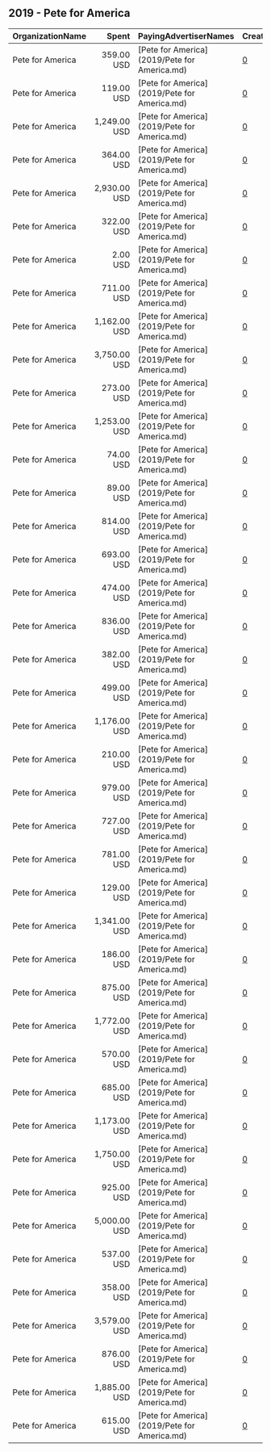 ## 2019 - Pete for America 
|OrganizationName|Spent|PayingAdvertiserNames|CreativeUrls|Impressions|Genders|AgeBrackets|CountryCodes|BillingAddresses|CandidateBallotInformation|
|:---|---:|:---|:---|---:|:---|:---|:---|:---|:---|
|Pete for America|359.00 USD|[Pete for America](2019/Pete for America.md)|[0](https://www.snap.com/political-ads/asset/c69e7fc2ca3285468015694b2ff7f6098ef0cb070005047784b6f4c9411bfcc0?mediaType=mp4)|104,395||17+|united states|"202 S Michigan St,South Bend,46601,US"||
|Pete for America|119.00 USD|[Pete for America](2019/Pete for America.md)|[0](https://www.snap.com/political-ads/asset/5762a864c3591106412f9f82ced0ec653c111c8e02a2b5b05e6bc1a091af6228?mediaType=mp4)|36,995||17+|united states|"202 S Michigan St,South Bend,46601,US"||
|Pete for America|1,249.00 USD|[Pete for America](2019/Pete for America.md)|[0](https://www.snap.com/political-ads/asset/c7990218499d2b8c7e8656c249c62ea4e8dfa953474e04164c5f293290d34fdb?mediaType=mp4)|119,441||17+|united states|"202 S Michigan St,South Bend,46601,US"|Pete for America|
|Pete for America|364.00 USD|[Pete for America](2019/Pete for America.md)|[0](https://www.snap.com/political-ads/asset/c69e7fc2ca3285468015694b2ff7f6098ef0cb070005047784b6f4c9411bfcc0?mediaType=mp4)|101,668||17+|united states|"202 S Michigan St,South Bend,46601,US"||
|Pete for America|2,930.00 USD|[Pete for America](2019/Pete for America.md)|[0](https://www.snap.com/political-ads/asset/7012b454e5b5855dd4b1b2f767cac6f57eaf26da3ec82bfa928233a09dbd27c3?mediaType=mp4)|838,960||17+|united states|"202 S Michigan St,South Bend,46601,US"||
|Pete for America|322.00 USD|[Pete for America](2019/Pete for America.md)|[0](https://www.snap.com/political-ads/asset/29037010040525adddb59bc8ea35636467689c2259c64530b78e694edd775638?mediaType=mp4)|73,042||17+|united states|"202 S Michigan St,South Bend,46601,US"||
|Pete for America|2.00 USD|[Pete for America](2019/Pete for America.md)|[0](https://www.snap.com/political-ads/asset/0600e4b0938cd7a350f7c913e19918003698d5617271c2f07f8beacb1555108a?mediaType=png)|1,561||17+|united states|"202 S Michigan St,South Bend,46601,US"|Pete for America|
|Pete for America|711.00 USD|[Pete for America](2019/Pete for America.md)|[0](https://www.snap.com/political-ads/asset/2b7feaa568049a10df89bcbf232ad0065e1e5c816e6df0b16dd8f54ec9d1ceb7?mediaType=mp4)|199,813||17+|united states|"202 S Michigan St,South Bend,46601,US"||
|Pete for America|1,162.00 USD|[Pete for America](2019/Pete for America.md)|[0](https://www.snap.com/political-ads/asset/1f7185b6a277be84d723c781fb8b0b9ad3ae5e8be3b01bf39522a9c7695d0b1b?mediaType=mp4)|313,888||17+|united states|"202 S Michigan St,South Bend,46601,US"||
|Pete for America|3,750.00 USD|[Pete for America](2019/Pete for America.md)|[0](https://www.snap.com/political-ads/asset/c7990218499d2b8c7e8656c249c62ea4e8dfa953474e04164c5f293290d34fdb?mediaType=mp4)|338,149||17+|united states|"202 S Michigan St,South Bend,46601,US"|Pete for America|
|Pete for America|273.00 USD|[Pete for America](2019/Pete for America.md)|[0](https://www.snap.com/political-ads/asset/8bee6937a0ce5db7c188024ec06ec0131f78025f7de91af0b4553e2821671efd?mediaType=mp4)|75,097||17+|united states|"202 S Michigan St,South Bend,46601,US"||
|Pete for America|1,253.00 USD|[Pete for America](2019/Pete for America.md)|[0](https://www.snap.com/political-ads/asset/93516008dd01c64aa539f6e5e0f40d15eb5c1c5a4da687eb4640aa6aaa41cea5?mediaType=mp4)|353,296||17+|united states|"202 S Michigan St,South Bend,46601,US"||
|Pete for America|74.00 USD|[Pete for America](2019/Pete for America.md)|[0](https://www.snap.com/political-ads/asset/8bee6937a0ce5db7c188024ec06ec0131f78025f7de91af0b4553e2821671efd?mediaType=mp4)|24,074||17+|united states|"202 S Michigan St,South Bend,46601,US"||
|Pete for America|89.00 USD|[Pete for America](2019/Pete for America.md)|[0](https://www.snap.com/political-ads/asset/5762a864c3591106412f9f82ced0ec653c111c8e02a2b5b05e6bc1a091af6228?mediaType=mp4)|32,141||17+|united states|"202 S Michigan St,South Bend,46601,US"||
|Pete for America|814.00 USD|[Pete for America](2019/Pete for America.md)|[0](https://www.snap.com/political-ads/asset/b9f9bfc10ee6ebfa02ae0e23d5a7261e32bf7636c6a1e386ae65b285d5c2da31?mediaType=mp4)|246,453||17+|united states|"202 S Michigan St,South Bend,46601,US"|Pete for America|
|Pete for America|693.00 USD|[Pete for America](2019/Pete for America.md)|[0](https://www.snap.com/political-ads/asset/a7f2fa45f33054979be9e16ae6898958a77e82fc6d475bc1d7c22d590e288317?mediaType=mp4)|194,292||17+|united states|"202 S Michigan St,South Bend,46601,US"||
|Pete for America|474.00 USD|[Pete for America](2019/Pete for America.md)|[0](https://www.snap.com/political-ads/asset/2b7feaa568049a10df89bcbf232ad0065e1e5c816e6df0b16dd8f54ec9d1ceb7?mediaType=mp4)|137,811||17+|united states|"202 S Michigan St,South Bend,46601,US"||
|Pete for America|836.00 USD|[Pete for America](2019/Pete for America.md)|[0](https://www.snap.com/political-ads/asset/f9f6309e713adbe9a92f38ffb0c7c86f460a7288df49ebd9139d0e15df0239e3?mediaType=mp4)|117,187||17+|united states|"202 S Michigan St,South Bend,46601,US"|Pete for America|
|Pete for America|382.00 USD|[Pete for America](2019/Pete for America.md)|[0](https://www.snap.com/political-ads/asset/8bee6937a0ce5db7c188024ec06ec0131f78025f7de91af0b4553e2821671efd?mediaType=mp4)|98,834||17+|united states|"202 S Michigan St,South Bend,46601,US"||
|Pete for America|499.00 USD|[Pete for America](2019/Pete for America.md)|[0](https://www.snap.com/political-ads/asset/29037010040525adddb59bc8ea35636467689c2259c64530b78e694edd775638?mediaType=mp4)|143,419||17+|united states|"202 S Michigan St,South Bend,46601,US"||
|Pete for America|1,176.00 USD|[Pete for America](2019/Pete for America.md)|[0](https://www.snap.com/political-ads/asset/0f8939bbe5996040255fe1443f2c2721ac20c9515c6d36c93dd9a10e272c9dfc?mediaType=mp4)|349,368||17+|united states|"202 S Michigan St,South Bend,46601,US"||
|Pete for America|210.00 USD|[Pete for America](2019/Pete for America.md)|[0](https://www.snap.com/political-ads/asset/5762a864c3591106412f9f82ced0ec653c111c8e02a2b5b05e6bc1a091af6228?mediaType=mp4)|74,823||17+|united states|"202 S Michigan St,South Bend,46601,US"||
|Pete for America|979.00 USD|[Pete for America](2019/Pete for America.md)|[0](https://www.snap.com/political-ads/asset/3a9e7fe7508370715b48b23dfa0e64ec147835c6aef76c73b79cb8aa5b4a95c3?mediaType=mp4)|283,247||17+|united states|"202 S Michigan St,South Bend,46601,US"||
|Pete for America|727.00 USD|[Pete for America](2019/Pete for America.md)|[0](https://www.snap.com/political-ads/asset/49582cb5d71219f774dcc689701b69d89bf86199a6b8d98fe8a7c52520cbe27f?mediaType=mp4)|101,834||17+|united states|"202 S Michigan St,South Bend,46601,US"|Pete for America|
|Pete for America|781.00 USD|[Pete for America](2019/Pete for America.md)|[0](https://www.snap.com/political-ads/asset/1f7185b6a277be84d723c781fb8b0b9ad3ae5e8be3b01bf39522a9c7695d0b1b?mediaType=mp4)|206,844||17+|united states|"202 S Michigan St,South Bend,46601,US"||
|Pete for America|129.00 USD|[Pete for America](2019/Pete for America.md)|[0](https://www.snap.com/political-ads/asset/29037010040525adddb59bc8ea35636467689c2259c64530b78e694edd775638?mediaType=mp4)|38,010||17+|united states|"202 S Michigan St,South Bend,46601,US"||
|Pete for America|1,341.00 USD|[Pete for America](2019/Pete for America.md)|[0](https://www.snap.com/political-ads/asset/1f7185b6a277be84d723c781fb8b0b9ad3ae5e8be3b01bf39522a9c7695d0b1b?mediaType=mp4)|313,023||17+|united states|"202 S Michigan St,South Bend,46601,US"||
|Pete for America|186.00 USD|[Pete for America](2019/Pete for America.md)|[0](https://www.snap.com/political-ads/asset/073a5ca561c12b7f21c47dfc4ce04796ff1484e156acdb9915a8254736867ca5?mediaType=mp4)|26,112||17+|united states|"202 S Michigan St,South Bend,46601,US"|Pete for America|
|Pete for America|875.00 USD|[Pete for America](2019/Pete for America.md)|[0](https://www.snap.com/political-ads/asset/3a9e7fe7508370715b48b23dfa0e64ec147835c6aef76c73b79cb8aa5b4a95c3?mediaType=mp4)|246,051||17+|united states|"202 S Michigan St,South Bend,46601,US"||
|Pete for America|1,772.00 USD|[Pete for America](2019/Pete for America.md)|[0](https://www.snap.com/political-ads/asset/0f8939bbe5996040255fe1443f2c2721ac20c9515c6d36c93dd9a10e272c9dfc?mediaType=mp4)|560,914||17+|united states|"202 S Michigan St,South Bend,46601,US"||
|Pete for America|570.00 USD|[Pete for America](2019/Pete for America.md)|[0](https://www.snap.com/political-ads/asset/c69e7fc2ca3285468015694b2ff7f6098ef0cb070005047784b6f4c9411bfcc0?mediaType=mp4)|186,618||17+|united states|"202 S Michigan St,South Bend,46601,US"||
|Pete for America|685.00 USD|[Pete for America](2019/Pete for America.md)|[0](https://www.snap.com/political-ads/asset/29037010040525adddb59bc8ea35636467689c2259c64530b78e694edd775638?mediaType=mp4)|65,610||17+|united states|"202 S Michigan St,South Bend,46601,US"|Pete for America|
|Pete for America|1,173.00 USD|[Pete for America](2019/Pete for America.md)|[0](https://www.snap.com/political-ads/asset/93516008dd01c64aa539f6e5e0f40d15eb5c1c5a4da687eb4640aa6aaa41cea5?mediaType=mp4)|362,798||17+|united states|"202 S Michigan St,South Bend,46601,US"||
|Pete for America|1,750.00 USD|[Pete for America](2019/Pete for America.md)|[0](https://www.snap.com/political-ads/asset/9b58af603976a47b1517d5d573ce0ac1d5f1559f34147f2d1dabeec9ca2cb4b1?mediaType=mp4)|178,535||18+|united states|"202 S Michigan St,South Bend,46601,US"||
|Pete for America|925.00 USD|[Pete for America](2019/Pete for America.md)|[0](https://www.snap.com/political-ads/asset/2b7feaa568049a10df89bcbf232ad0065e1e5c816e6df0b16dd8f54ec9d1ceb7?mediaType=mp4)|250,934||17+|united states|"202 S Michigan St,South Bend,46601,US"||
|Pete for America|5,000.00 USD|[Pete for America](2019/Pete for America.md)|[0](https://www.snap.com/political-ads/asset/5964ea44758236429db12d2b07a36ccff7ae290c95a95d4a0b3736af8c4b7e37?mediaType=mp4)|823,527||18+|united states|"202 S Michigan St,South Bend,46601,US"||
|Pete for America|537.00 USD|[Pete for America](2019/Pete for America.md)|[0](https://www.snap.com/political-ads/asset/b547d412914d8f3dec397870a51f1c8ee9763ed0d0bfaa4372abe52f7e0b8b2f?mediaType=mp4)|167,091||17+|united states|"202 S Michigan St,South Bend,46601,US"||
|Pete for America|358.00 USD|[Pete for America](2019/Pete for America.md)|[0](https://www.snap.com/political-ads/asset/b547d412914d8f3dec397870a51f1c8ee9763ed0d0bfaa4372abe52f7e0b8b2f?mediaType=mp4)|105,536||17+|united states|"202 S Michigan St,South Bend,46601,US"||
|Pete for America|3,579.00 USD|[Pete for America](2019/Pete for America.md)|[0](https://www.snap.com/political-ads/asset/7012b454e5b5855dd4b1b2f767cac6f57eaf26da3ec82bfa928233a09dbd27c3?mediaType=mp4)|1,007,434||17+|united states|"202 S Michigan St,South Bend,46601,US"||
|Pete for America|876.00 USD|[Pete for America](2019/Pete for America.md)|[0](https://www.snap.com/political-ads/asset/3a9e7fe7508370715b48b23dfa0e64ec147835c6aef76c73b79cb8aa5b4a95c3?mediaType=mp4)|234,346||17+|united states|"202 S Michigan St,South Bend,46601,US"||
|Pete for America|1,885.00 USD|[Pete for America](2019/Pete for America.md)|[0](https://www.snap.com/political-ads/asset/7012b454e5b5855dd4b1b2f767cac6f57eaf26da3ec82bfa928233a09dbd27c3?mediaType=mp4)|525,997||17+|united states|"202 S Michigan St,South Bend,46601,US"||
|Pete for America|615.00 USD|[Pete for America](2019/Pete for America.md)|[0](https://www.snap.com/political-ads/asset/93516008dd01c64aa539f6e5e0f40d15eb5c1c5a4da687eb4640aa6aaa41cea5?mediaType=mp4)|171,711||17+|united states|"202 S Michigan St,South Bend,46601,US"||
